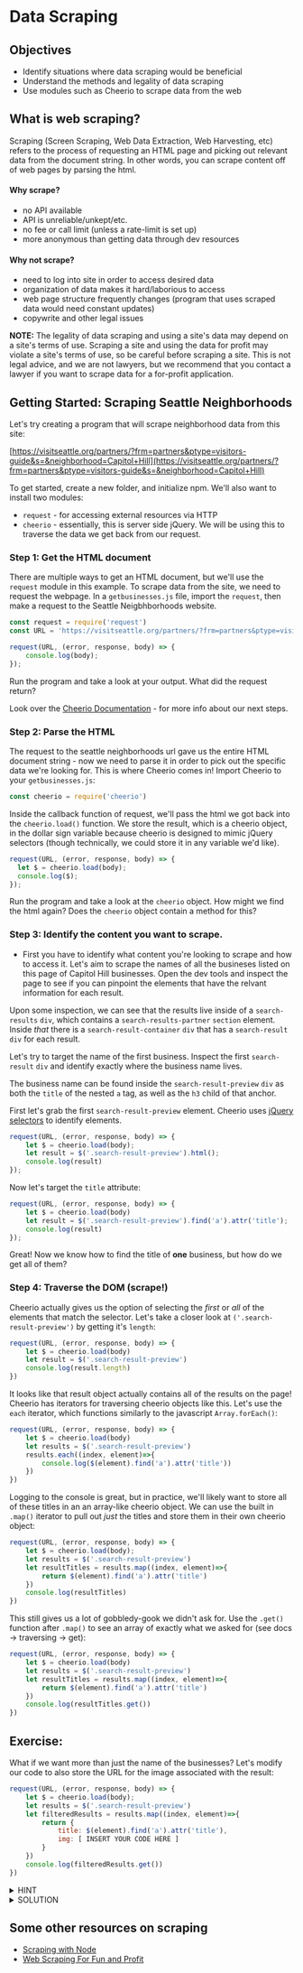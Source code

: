 # Data Scraping

## Objectives

* Identify situations where data scraping would be beneficial
* Understand the methods and legality of data scraping
* Use modules such as Cheerio to scrape data from the web

## What is web scraping?

Scraping \(Screen Scraping, Web Data Extraction, Web Harvesting, etc\) refers to the process of requesting an HTML page and picking out relevant data from the document string. In other words, you can scrape content off of web pages by parsing the html.

#### Why scrape?

* no API available
* API is unreliable/unkept/etc.
* no fee or call limit \(unless a rate-limit is set up\)
* more anonymous than getting data through dev resources

#### Why not scrape?

* need to log into site in order to access desired data
* organization of data makes it hard/laborious to access
* web page structure frequently changes \(program that uses scraped data would need constant updates\)
* copywrite and other legal issues

**NOTE:** The legality of data scraping and using a site's data may depend on a site's terms of use. Scraping a site and using the data for profit may violate a site's terms of use, so be careful before scraping a site. This is not legal advice, and we are not lawyers, but we recommend that you contact a lawyer if you want to scrape data for a for-profit application.

## Getting Started: Scraping Seattle Neighborhoods

Let's try creating a program that will scrape neighborhood data from this site:

[https://visitseattle.org/partners/?frm=partners&ptype=visitors-guide&s=&neighborhood=Capitol+Hill](https://visitseattle.org/partners/?frm=partners&ptype=visitors-guide&s=&neighborhood=Capitol+Hill)

To get started, create a new folder, and initialize npm. We'll also want to install two modules:

* `request` - for accessing external resources via HTTP
* `cheerio` - essentially, this is server side jQuery. We will be using this to traverse the data we get back from our request.

### Step 1: Get the HTML document

There are multiple ways to get an HTML document, but we'll use the `request` module in this example. To scrape data from the site, we need to request the webpage. In a `getbusinesses.js` file, import the `request`, then make a request to the Seattle Neigbhborhoods website.

```javascript
const request = require('request')
const URL = 'https://visitseattle.org/partners/?frm=partners&ptype=visitors-guide&s=&neighborhood=Capitol+Hill'

request(URL, (error, response, body) => {
    console.log(body);
});
```

Run the program and take a look at your output. What did the request return?

Look over the [Cheerio Documentation](https://cheerio.js.org/) - for more info about our next steps.

### Step 2: Parse the HTML

The request to the seattle neighborhoods url gave us the entire HTML document string - now we need to parse it in order to pick out the specific data we're looking for. This is where Cheerio comes in! Import Cheerio to your `getbusinesses.js`:

```javascript
const cheerio = require('cheerio')

```

Inside the callback function of request, we'll pass the html we got back into the `cheerio.load()` function. We store the result, which is a cheerio object, in the dollar sign variable because cheerio is designed to mimic jQuery selectors \(though technically, we could store it in any variable we'd like\).

```javascript
request(URL, (error, response, body) => {
  let $ = cheerio.load(body);
  console.log($);
});
```

Run the program and take a look at the `cheerio` object. How might we find the html again? Does the `cheerio` object contain a method for this?

### Step 3: Identify the content you want to scrape.

* First you have to identify what content you're looking to scrape and how to access it. Let's aim to scrape the names of all the busineses listed on this page of Capitol Hill businesses. Open the dev tools and inspect the page to see if you can pinpoint the elements that have the relvant information for each result.

Upon some inspection, we can see that the results live inside of a `search-results` `div`, which contains a `search-results-partner` `section` element. Inside *that* there is a `search-result-container` `div` that has a `search-result` `div` for each result.

Let's try to target the name of the first business. Inspect the first `search-result` `div` and identify exactly where the business name lives.

The business name can be found inside the `search-result-preview` `div` as both the `title` of the nested `a` tag, as well as the `h3` child of that anchor. 

First let's grab the first `search-result-preview` element. Cheerio uses [jQuery selectors](https://www.w3schools.com/jquery/jquery_ref_selectors.asp) to identify elements.

```javascript
request(URL, (error, response, body) => {
    let $ = cheerio.load(body);
    let result = $('.search-result-preview').html();
    console.log(result)
});
```

Now let's target the `title` attribute:

```javascript
request(URL, (error, response, body) => {
    let $ = cheerio.load(body)
    let result = $('.search-result-preview').find('a').attr('title');
    console.log(result)
});
```
Great! Now we know how to find the title of **one** business, but how do we get all of them?

### Step 4: Traverse the DOM \(scrape!\)

Cheerio actually gives us the option of selecting the *first* or *all* of the elements that match the selector. Let's take a closer look at `('.search-result-preview')` by getting it's `length`:

```javascript
request(URL, (error, response, body) => {
    let $ = cheerio.load(body)
    let result = $('.search-result-preview')
    console.log(result.length)
})
```
It looks like that result object actually contains all of the results on the page! Cheerio has iterators for traversing cheerio objects like this. Let's use the `each` iterator, which functions similarly to the javascript `Array.forEach()`:

```javascript
request(URL, (error, response, body) => {
    let $ = cheerio.load(body)
    let results = $('.search-result-preview')
    results.each((index, element)=>{
        console.log($(element).find('a').attr('title'))
    })
})
```

Logging to the console is great, but in practice, we'll likely want to store all of these titles in an an array-like cheerio object. We can use the built in `.map()` iterator to pull out *just* the titles and store them in their own cheerio object: 


```javascript
request(URL, (error, response, body) => {
    let $ = cheerio.load(body);
    let results = $('.search-result-preview')
    let resultTitles = results.map((index, element)=>{
        return $(element).find('a').attr('title')
    })
    console.log(resultTitles)
})
```

This still gives us a lot of gobbledy-gook we didn't ask for. Use the `.get()` function after `.map()` to see an array of exactly what we asked for \(see docs -&gt; traversing -&gt; get\):

```javascript
request(URL, (error, response, body) => {
    let $ = cheerio.load(body)
    let results = $('.search-result-preview')
    let resultTitles = results.map((index, element)=>{
        return $(element).find('a').attr('title')
    })
    console.log(resultTitles.get())
})
```

## Exercise:

What if we want more than just the name of the businesses? Let's modify our code to also store the URL for the image associated with the result:

```javascript
request(URL, (error, response, body) => {
    let $ = cheerio.load(body);
    let results = $('.search-result-preview')
    let filteredResults = results.map((index, element)=>{
        return {
            title: $(element).find('a').attr('title'),
            img: [ INSERT YOUR CODE HERE ]
        }
    })
    console.log(filteredResults.get())
})
```

<details><summary>HINT</summary>
<p>

```javascript
 $(element).find('.image-container').attr('style')
```

Now you need to modify the string to isolate the url!

</p>
</details>

<details><summary>SOLUTION</summary>
<p>

```javascript
request(URL, (error, response, body) => {
    let $ = cheerio.load(body);
    let results = $('.search-result-preview')
    let filteredResults = results.map((index, element)=>{
        let imgurl = $(element).find('.image-container').attr('style')
        imgurl = imgurl.substring(22, imgurl.length-15)
        return {
            title: $(element).find('a').attr('title'),
            img: imgurl
        }
    })
    console.log(filteredResults.get())
})
```

Now you need to modify the string to isolate the url!

</p>
</details>


## Some other resources on scraping

* [Scraping with Node](http://maxogden.com/scraping-with-node.html)
* [Web Scraping For Fun and Profit](https://blog.hartleybrody.com/web-scraping/)

